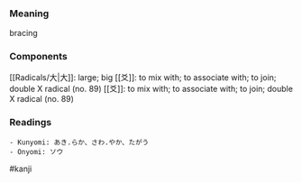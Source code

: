 ### Meaning

bracing

### Components

[[Radicals/大|大]]: large; big [[爻]]: to mix with; to associate with; to join; double X radical (no. 89) [[爻]]: to mix with; to associate with; to join; double X radical (no. 89)

### Readings

```
- Kunyomi: あき.らか、さわ.やか、たがう
- Onyomi: ソウ
```

#kanji